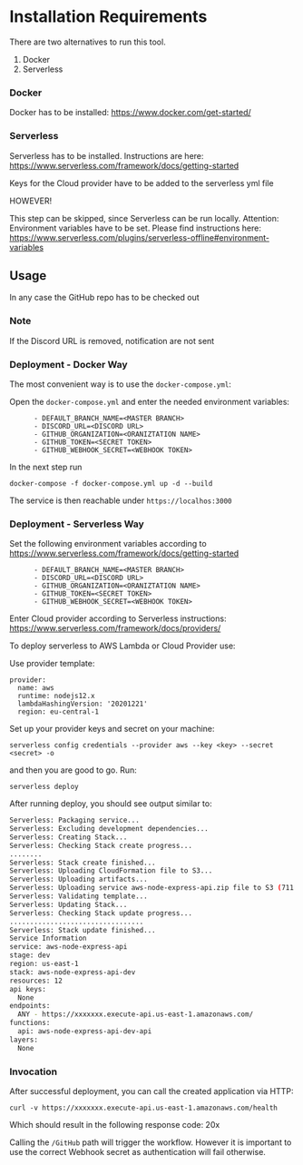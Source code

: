<!--
title: 'GitHub Workflow Automation Tool'
description: 'This Tool provides basic GitHub workflow automation to send Discord notifications and add "master"/"main" branch protection.'
-->

# Installation Requirements

There are two alternatives to run this tool. 

1. Docker
2. Serverless

### Docker

Docker has to be installed:
https://www.docker.com/get-started/

### Serverless

Serverless has to be installed. Instructions are here: https://www.serverless.com/framework/docs/getting-started

Keys for the Cloud provider have to be added to the serverless yml file

HOWEVER!

This step can be skipped, since Serverless can be run locally. 
Attention: Environment variables have to be set. Please find instructions here: https://www.serverless.com/plugins/serverless-offline#environment-variables

## Usage

In any case the GitHub repo has to be checked out

### Note

If the Discord URL is removed, notification are not sent

### Deployment - Docker Way


The most convenient way is to use the ``docker-compose.yml``:

Open the ``docker-compose.yml`` and enter the needed environment variables:


```
      - DEFAULT_BRANCH_NAME=<MASTER BRANCH>
      - DISCORD_URL=<DISCORD URL>
      - GITHUB_ORGANIZATION=<ORANIZTATION NAME>
      - GITHUB_TOKEN=<SECRET TOKEN>
      - GITHUB_WEBHOOK_SECRET=<WEBHOOK TOKEN>
```

In the next step run 

```
docker-compose -f docker-compose.yml up -d --build
```

The service is then reachable under  ``https://localhos:3000``


### Deployment - Serverless Way


Set the following environment variables according to https://www.serverless.com/framework/docs/getting-started

```
      - DEFAULT_BRANCH_NAME=<MASTER BRANCH>
      - DISCORD_URL=<DISCORD URL>
      - GITHUB_ORGANIZATION=<ORANIZTATION NAME>
      - GITHUB_TOKEN=<SECRET TOKEN>
      - GITHUB_WEBHOOK_SECRET=<WEBHOOK TOKEN>
```

Enter Cloud provider according to Serverless instructions: https://www.serverless.com/framework/docs/providers/

To deploy serverless to AWS Lambda or Cloud Provider use:

Use provider template:
```
provider:
  name: aws
  runtime: nodejs12.x
  lambdaHashingVersion: '20201221'
  region: eu-central-1
```

Set up your provider keys and secret on your machine:

```
serverless config credentials --provider aws --key <key> --secret <secret> -o
```

and then you are good to go. Run:
```
serverless deploy
```

After running deploy, you should see output similar to:

```bash
Serverless: Packaging service...
Serverless: Excluding development dependencies...
Serverless: Creating Stack...
Serverless: Checking Stack create progress...
........
Serverless: Stack create finished...
Serverless: Uploading CloudFormation file to S3...
Serverless: Uploading artifacts...
Serverless: Uploading service aws-node-express-api.zip file to S3 (711.23 KB)...
Serverless: Validating template...
Serverless: Updating Stack...
Serverless: Checking Stack update progress...
.................................
Serverless: Stack update finished...
Service Information
service: aws-node-express-api
stage: dev
region: us-east-1
stack: aws-node-express-api-dev
resources: 12
api keys:
  None
endpoints:
  ANY - https://xxxxxxx.execute-api.us-east-1.amazonaws.com/
functions:
  api: aws-node-express-api-dev-api
layers:
  None
```


### Invocation

After successful deployment, you can call the created application via HTTP:

```
curl -v https://xxxxxxx.execute-api.us-east-1.amazonaws.com/health
```

Which should result in the following response code: 20x



Calling the `/GitHub` path will trigger the workflow. However it is important to use the correct Webhook secret as authentication will fail otherwise.
